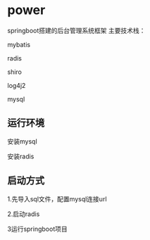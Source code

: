# power
springboot搭建的后台管理系统框架
主要技术栈：

mybatis

radis

shiro

log4j2

mysql
  
## 运行环境
  安装mysql
  
  安装radis

## 启动方式
  1.先导入sql文件，配置mysql连接url 
  
  2.启动radis
  
  3运行springboot项目
